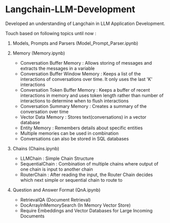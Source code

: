 # Langchain-LLM-Development

Developed an understanding of Langchain in LLM Application Development.

Touch based on following topics until now :

1. Models, Prompts and Parsers (Model_Prompt_Parser.ipynb)
   
2. Memory (Memory.ipynb)
   - Conversation Buffer Memory            : Allows storing of messages and extracts the messages in a variable
   - Conversation Buffer Window Memory     : Keeps a list of the interactions of conversations over time. It only uses the last 'K' interactions
   - Conversation Token Buffer Memory      : Keeps a buffer of recent interactions in memory and uses token length rather than number of interactions to determine when to flush interactions
   - Conversation Summary Memory           : Creates a summary of the conversation over time
   - Vector Data Memory                    : Stores text(conversations) in a vector database
   - Entity Memory                         : Remembers details about specific entities
   - Multiple memories can be used in combination
   - Conversations can also be stored in SQL databases
     
3. Chains (Chains.ipynb)
   - LLMChain             : Simple Chain Structure
   - SequentialChain      : Combination of multiple chains where output of one chain is input to another chain
   - RouterChain          : After reading the input, the Router Chain decides which next simple or sequential chain to route to
  
4. Question and Answer Format (QnA.ipynb)
   - RetrievalQA (Document Retrieval)
   - DocArrayInMemorySearch (In Memory Vector Store)
   - Require Embeddings and Vector Databases for Large Incoming Documents
